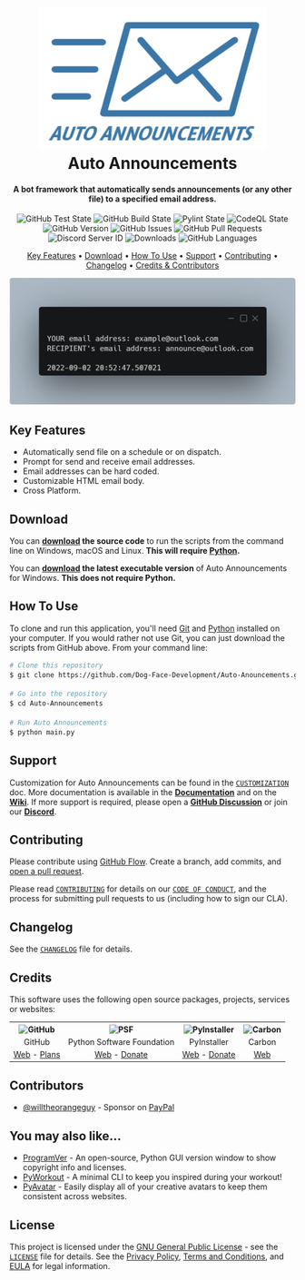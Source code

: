 <!-- Logo -->
<h1 align="center">
  <img src="https://github.com/Dog-Face-Development/Auto-Anouncements/blob/master/docs/images/logo.png" height="250px" width="400px" alt="Auto Announcements">
  <br>
  Auto Announcements
  <br>
</h1>

<!-- Copy -->
<h4 align="center">A bot framework that automatically sends announcements (or any other file) to a specified email address.</h4>

<!-- Badges -->
<div align="center">
  <!-- Stability -->
  <img alt="GitHub Test State" src="https://github.com/Dog-Face-Development/Auto-Anouncements/actions/workflows/test.yml/badge.svg">
  <!-- Stability -->
  <img alt="GitHub Build State" src="https://github.com/Dog-Face-Development/Auto-Anouncements/actions/workflows/build.yml/badge.svg">
  <!-- Stability -->
  <img alt="Pylint State" src="https://github.com/Dog-Face-Development/Auto-Anouncements/actions/workflows/pylint.yml/badge.svg">
  <!-- CodeQL -->
  <img alt="CodeQL State" src="https://github.com/Dog-Face-Development/Auto-Anouncements/actions/workflows/codeql-analysis.yml/badge.svg">
  <!-- Version -->
  <img alt="GitHub Version" src="https://img.shields.io/github/v/release/Dog-Face-Development/Auto-Anouncements?include_prereleases">
  <!-- Issues -->
  <img alt="GitHub Issues" src="https://img.shields.io/github/issues/Dog-Face-Development/Auto-Anouncements">
  <!-- Pull Requests -->
  <img alt="GitHub Pull Requests" src="https://img.shields.io/github/issues-pr/Dog-Face-Development/Auto-Anouncements">
  <!-- Discord -->
  <img alt="Discord Server ID" src="https://img.shields.io/discord/1015479997353439312">
  <!-- Downloads -->
  <img alt="Downloads" src="https://img.shields.io/github/downloads/Dog-Face-Development/Auto-Anouncements/total">
  <!-- Language Count -->
  <img alt="GitHub Languages" src="https://img.shields.io/github/languages/count/Dog-Face-Development/Auto-Anouncements">
</div>

<!-- Navigation -->
<p align="center">
  <a href="#key-features">Key Features</a> •
  <a href="#download">Download</a> •
  <a href="#how-to-use">How To Use</a> •
  <a href="#support">Support</a> •
  <a href="#contributing">Contributing</a> •
  <a href="#changelog">Changelog</a> •
  <a href="#credits">Credits & Contributors</a>
</p>

<!-- Screenshot(s) -->
![screenshot](https://github.com/Dog-Face-Development/Auto-Anouncements/blob/master/docs/images/welcome.png)

## Key Features

* Automatically send file on a schedule or on dispatch.
* Prompt for send and receive email addresses.
* Email addresses can be hard coded.
* Customizable HTML email body.
* Cross Platform.

## Download

You can **[download](https://github.com/Dog-Face-Development/Auto-Anouncements/releases/latest) the source code** to run the scripts from the command line on Windows, macOS and Linux. **This will require [Python](https://www.python.org/downloads/).**

You can **[download](https://github.com/Dog-Face-Development/Auto-Anouncements/releases/latest) the latest executable version** of Auto Announcements for Windows. **This does not require Python.**

## How To Use

To clone and run this application, you'll need [Git](https://git-scm.com/downloads) and [Python](https://www.python.org/downloads/) installed on your computer. If you would rather not use Git, you can just download the scripts from GitHub above. From your command line:

```bash
# Clone this repository
$ git clone https://github.com/Dog-Face-Development/Auto-Anouncements.git

# Go into the repository
$ cd Auto-Announcements

# Run Auto Announcements
$ python main.py
```

## Support

Customization for Auto Announcements can be found in the [`CUSTOMIZATION`](https://github.com/Dog-Face-Development/Auto-Anouncements/blob/master/docs/CUSTOMIZATION.md) doc. More documentation is available in the **[Documentation](https://github.com/Dog-Face-Development/Auto-Anouncements/tree/master/docs)** and on the **[Wiki](https://github.com/Dog-Face-Development/Auto-Anouncements/wiki)**. If more support is required, please open a **[GitHub Discussion](https://github.com/Dog-Face-Development/Auto-Anouncements/discussions)** or join our **[Discord](https://discord.gg/XVBj6WGjap)**.

## Contributing

Please contribute using [GitHub Flow](https://guides.github.com/introduction/flow). Create a branch, add commits, and [open a pull request](https://github.com/Dog-Face-Development/Auto-Anouncements/compare).

Please read [`CONTRIBUTING`](CONTRIBUTING.md) for details on our [`CODE OF CONDUCT`](CODE_OF_CONDUCT.md), and the process for submitting pull requests to us (including how to sign our CLA).

## Changelog

See the [`CHANGELOG`](CHANGELOG.md) file for details.

## Credits

This software uses the following open source packages, projects, services or websites:

<!-- Credits Table -->
<table>
  <tr>
    <th align="center"><img src="https://applets.imgix.net/https%3A%2F%2Fassets.ifttt.com%2Fimages%2Fchannels%2F2107379463%2Ficons%2Fmonochrome_large.png?w=240&h=240&s=8a19bbc158996d098e2fb18310ba7f33" width="150" height="150" alt="GitHub"/></th>
    <th align="center"><img src="https://upload.wikimedia.org/wikipedia/commons/thumb/c/c3/Python-logo-notext.svg/182px-Python-logo-notext.svg.png" width="150" height="150" alt="PSF"/></th>
    <th align="center"><img src="https://pyinstaller.readthedocs.io/en/v4.2/_static/pyinstaller-draft1a.ico" width="150" height="150" alt="PyInstaller"/></th>
    <th align="center"><img src="https://pbs.twimg.com/profile_images/912151274551885824/sjzD5vK9_400x400.jpg" width="150" height="150" alt="Carbon"/></th>
  </tr>
  <tr>
    <td align="center">GitHub</td>
    <td align="center">Python Software Foundation</td>
    <td align="center">PyInstaller</td>
    <td align="center">Carbon</td>
  </tr>
  <tr>
    <td align="center"><a href="https://github.com/">Web</a> - <a href="https://github.com/pricing">Plans</a></td>
    <td align="center"><a href="https://www.python.org/">Web</a> - <a href="https://psfmember.org/civicrm/contribute/transact?reset=1&id=2">Donate</a></td>
    <td align="center"><a href="https://pyinstaller.readthedocs.io/en/stable/">Web</a> - <a href="https://www.pyinstaller.org/funding.html#funding-by-individuals">Donate</a></td>
    <td align="center"><a href="https://carbon.now.sh/">Web</a></td>
  </tr>
</table>

## Contributors

* [@willtheorangeguy](https://github.com/willtheorangeguy) - Sponsor on [PayPal](https://paypal.me/wvdg44?country.x=CA&locale.x=en_US)

## You may also like...

* [ProgramVer](https://github.com/Dog-Face-Development/ProgramVer) - An open-source, Python GUI version window to show copyright info and licenses.
* [PyWorkout](https://github.com/Dog-Face-Development/PyWorkout) - A minimal CLI to keep you inspired during your workout!
* [PyAvatar](https://github.com/Dog-Face-Development/PyAvatar) - Easily display all of your creative avatars to keep them consistent across websites.

## License

This project is licensed under the [GNU General Public License](https://www.gnu.org/licenses/gpl-3.0.en.html) - see the [`LICENSE`](LICENSE.md) file for details. See the [Privacy Policy](https://github.com/Dog-Face-Development/Auto-Anouncements/blob/master/docs/legal/PRIVACY.md), [Terms and Conditions](https://github.com/Dog-Face-Development/Auto-Anouncements/blob/master/docs/legal/TERMS.md), and [EULA](https://github.com/Dog-Face-Development/Auto-Anouncements/blob/master/docs/legal/EULA.md) for legal information.
